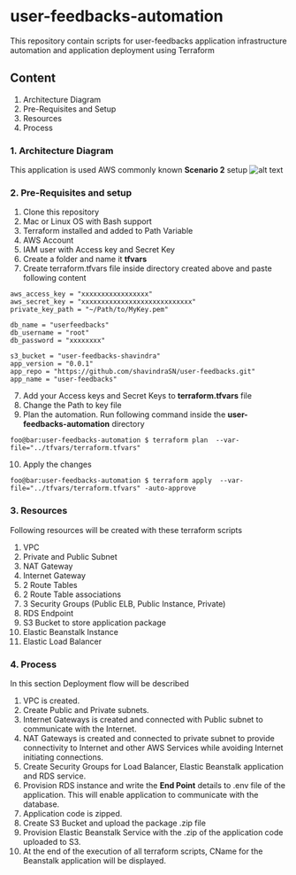 # user-feedbacks-automation
This repository contain scripts for user-feedbacks application infrastructure automation and application deployment using Terraform

## Content 

1. Architecture Diagram
2. Pre-Requisites  and Setup
3. Resources
4. Process

### 1. Architecture Diagram
This application is used AWS commonly known **Scenario 2** setup
![alt text](https://docs.aws.amazon.com/vpc/latest/userguide/images/nat-gateway-diagram.png)

### 2. Pre-Requisites and setup
1. Clone this repository
2. Mac or Linux OS with Bash support
3. Terraform installed and added to Path Variable
3. AWS Account
4. IAM user with Access key and Secret Key
5. Create a folder and name it **tfvars**
6. Create terraform.tfvars file inside directory created above and paste following content
```
aws_access_key = "xxxxxxxxxxxxxxxxx"
aws_secret_key = "xxxxxxxxxxxxxxxxxxxxxxxxxxxx"
private_key_path = "~/Path/to/MyKey.pem"

db_name = "userfeedbacks"
db_username = "root"
db_password = "xxxxxxxx"

s3_bucket = "user-feedbacks-shavindra"
app_version = "0.0.1"
app_repo = "https://github.com/shavindraSN/user-feedbacks.git"
app_name = "user-feedbacks"
```
7. Add your Access keys and Secret Keys to **terraform.tfvars** file
8. Change the Path to key file 
9. Plan the automation. Run following command inside the **user-feedbacks-automation** directory
```console
foo@bar:user-feedbacks-automation $ terraform plan  --var-file="../tfvars/terraform.tfvars"
```
10. Apply the changes
```console
foo@bar:user-feedbacks-automation $ terraform apply  --var-file="../tfvars/terraform.tfvars" -auto-approve
```

### 3. Resources

Following resources will be created with these terraform scripts
1. VPC
2. Private and Public Subnet
3. NAT Gateway
4. Internet Gateway
5. 2 Route Tables
6. 2 Route Table associations
7. 3 Security Groups (Public ELB, Public Instance, Private)
8. RDS Endpoint
9. S3 Bucket to store application package
10. Elastic Beanstalk Instance
11. Elastic Load Balancer

### 4. Process
In this section Deployment flow will be described
1. VPC is created.
2. Create Public and Private subnets.
3. Internet Gateways is created and connected with Public subnet to communicate with the Internet.
4. NAT Gateways is created and connected to private subnet to provide connectivity to Internet and other AWS Services while avoiding Internet initiating connections.
5. Create Security Groups for Load Balancer, Elastic Beanstalk application and RDS service.
6. Provision RDS instance and write the **End Point** details to .env file of the application. This will enable application to communicate with the database.
7. Application code is zipped.
7. Create S3 Bucket and upload the package .zip file
9. Provision Elastic Beanstalk Service with the .zip of the application code uploaded to S3.
10. At the end of the execution of all terraform scripts, CName for the Beanstalk application will be displayed.
